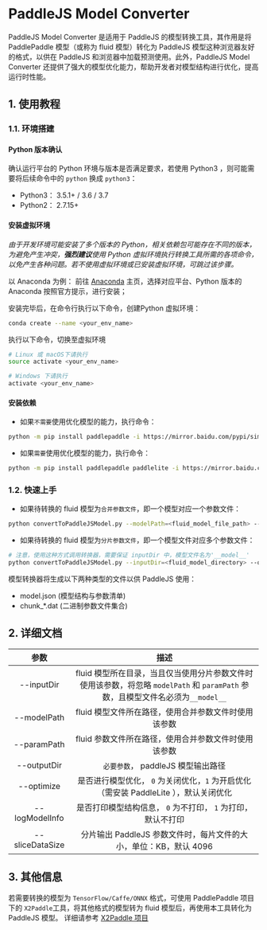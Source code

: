 # PaddleJS Model Converter

PaddleJS Model Converter 是适用于 PaddleJS 的模型转换工具，其作用是将 PaddlePaddle 模型（或称为 fluid 模型）转化为 PaddleJS 模型这种浏览器友好的格式，以供在 PaddleJS 和浏览器中加载预测使用。此外，PaddleJS Model Converter 还提供了强大的模型优化能力，帮助开发者对模型结构进行优化，提高运行时性能。

## 1. 使用教程

### 1.1. 环境搭建
#### Python 版本确认
确认运行平台的 Python 环境与版本是否满足要求，若使用 Python3 ，则可能需要将后续命令中的 `python` 换成 `python3`：
- Python3： 3.5.1+ / 3.6 / 3.7
- Python2： 2.7.15+

#### 安装虚拟环境
*由于开发环境可能安装了多个版本的 Python，相关依赖包可能存在不同的版本，为避免产生冲突，**强烈建议**使用 Python 虚拟环境执行转换工具所需的各项命令，以免产生各种问题。若不使用虚拟环境或已安装虚拟环境，可跳过该步骤。*

以 Anaconda 为例：
前往 [Anaconda](https://www.anaconda.com/) 主页，选择对应平台、Python 版本的 Anaconda 按照官方提示，进行安装；

安装完毕后，在命令行执行以下命令，创建Python 虚拟环境：
``` bash
conda create --name <your_env_name>
```

执行以下命令，切换至虚拟环境
``` bash
# Linux 或 macOS下请执行
source activate <your_env_name>

# Windows 下请执行
activate <your_env_name>
```

#### 安装依赖
- 如果`不需要`使用优化模型的能力，执行命令：
``` bash
python -m pip install paddlepaddle -i https://mirror.baidu.com/pypi/simple
```
- 如果`需要`使用优化模型的能力，执行命令：
``` bash
python -m pip install paddlepaddle paddlelite -i https://mirror.baidu.com/pypi/simple
```

### 1.2. 快速上手
- 如果待转换的 fluid 模型为`合并参数文件`，即一个模型对应一个参数文件：
``` bash
python convertToPaddleJSModel.py --modelPath=<fluid_model_file_path> --paramPath=<fluid_param_file_path> --outputDir=<paddlejs_model_directory>
```
- 如果待转换的 fluid 模型为`分片参数文件`，即一个模型文件对应多个参数文件：
``` bash
# 注意，使用这种方式调用转换器，需要保证 inputDir 中，模型文件名为'__model__'
python convertToPaddleJSModel.py --inputDir=<fluid_model_directory> --outputDir=<paddlejs_model_directory>
````
模型转换器将生成以下两种类型的文件以供 PaddleJS 使用：

- model.json (模型结构与参数清单)
- chunk_\*.dat (二进制参数文件集合)

## 2. 详细文档
参数 |  描述
:-: | :-: 
--inputDir | fluid 模型所在目录，当且仅当使用分片参数文件时使用该参数，将忽略 `modelPath` 和 `paramPath` 参数，且模型文件名必须为`__model__`
--modelPath | fluid 模型文件所在路径，使用合并参数文件时使用该参数
--paramPath | fluid 参数文件所在路径，使用合并参数文件时使用该参数
--outputDir | `必要参数`， paddleJS 模型输出路径
--optimize | 是否进行模型优化， `0` 为关闭优化，`1` 为开启优化（需安装 PaddleLite ），默认关闭优化
--logModelInfo | 是否打印模型结构信息， `0` 为不打印， `1` 为打印，默认不打印
--sliceDataSize | 分片输出 PaddleJS 参数文件时，每片文件的大小，单位：KB，默认 4096

## 3. 其他信息
若需要转换的模型为 `TensorFlow/Caffe/ONNX` 格式，可使用 PaddlePaddle 项目下的 `X2Paddle`工具，将其他格式的模型转为 fluid 模型后，再使用本工具转化为 PaddleJS 模型。
详细请参考 [X2Paddle 项目](https://github.com/PaddlePaddle/X2Paddle)